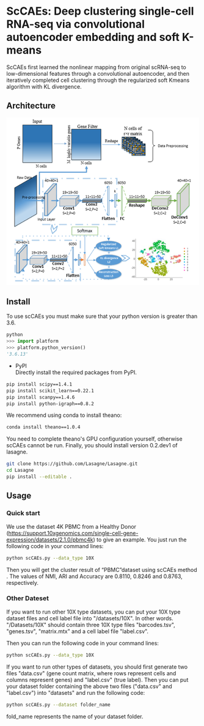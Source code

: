 # ScCAEs: Deep clustering single-cell RNA-seq via convolutional autoencoder embedding and soft K-means
ScCAEs first learned the nonlinear mapping from original scRNA-seq to low-dimensional features through a convolutional autoencoder, and then iteratively completed cell clustering through the regularized soft Kmeans algorithm with KL divergence. 

## Architecture
![model](https://github.com/gushenweiz/scCAEs/blob/master/Architecture/model.png)
## Install

To use scCAEs you must make sure that your python version is greater than 3.6.
```python
python
>>> import platform
>>> platform.python_version()
'3.6.13'
```

* PyPI  
Directly install the required packages from PyPI.

```bash
pip install scipy==1.4.1
pip install scikit_learn==0.22.1
pip install scanpy==1.4.6
pip install python-igraph==0.8.2
```
We recommend using conda to install theano:
```bash
conda install theano==1.0.4
```
You need to complete theano's GPU configuration yourself, otherwise scCAEs cannot be run. Finally, you should install version 0.2.dev1 of lasagne.
```bash
git clone https://github.com/Lasagne/Lasagne.git
cd Lasagne
pip install --editable .
```


## Usage
### Quick start
We use the dataset 4K PBMC from a Healthy Donor (https://support.10xgenomics.com/single-cell-gene-expression/datasets/2.1.0/pbmc4k) to give an example. You just run the following code in your command lines:

```bash
python scCAEs.py --data_type 10X
```

Then you will get the cluster result of “PBMC”dataset using scCAEs method . The values of NMI, ARI and Accuracy are 0.8110, 0.8246 and 0.8763, respectively. 

### Other Dateset

If you want to run other 10X type datasets, you can put your 10X type dataset files and cell label file into "/datasets/10X". In other words. "/Datasets/10X" should contain three 10X type files "barcodes.tsv", "genes.tsv", "matrix.mtx" and a cell label file "label.csv".

Then you can run the following code in your command lines:

```bash
python scCAEs.py --data_type 10X
```

If you want to run other types of datasets, you should first generate two files "data.csv" (gene count matrix, where rows represent cells and columns represent genes) and "label.csv" (true label). Then you can put your dataset folder containing the above two files ("data.csv" and "label.csv") into "datasets" and run the following code: 

```bash
python scCAEs.py --dataset folder_name
```

fold_name represents the name of your dataset folder.


